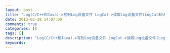 ```yaml
---
layout: post
title: "Log(C/C++和Java)->写到Log设备文件 LogCat->读取Log设备文件(LogCat默认输出控制台)"
date: 2013-02-28 14:07:00 
comments: true
categories: []
tags: []
description: "Log(C/C++和Java)->写到Log设备文件 LogCat->读取Log设备文件(LogCat默认输出控制台)"
keywords: 
---
```





